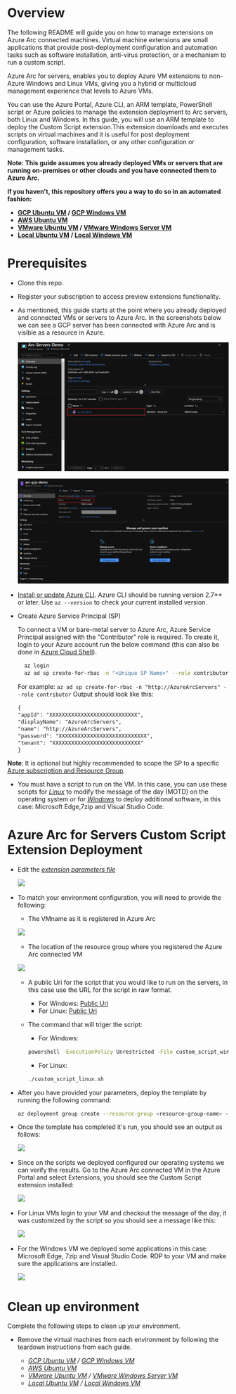 # Overview

The following README will guide you on how to manage extensions on Azure Arc connected machines. Virtual machine extensions are small applications that provide post-deployment configuration and automation tasks such as software installation, anti-virus protection, or a mechanism to run a custom script.

Azure Arc for servers,  enables you to deploy Azure VM extensions to non-Azure Windows and Linux VMs, giving you a hybrid or multicloud management experience that levels to Azure VMs.

You can use the Azure Portal, Azure CLI, an ARM template, PowerShell script or Azure policies to manage the extension deployment to Arc servers, both Linux and Windows. In this guide, you will use an ARM template to deploy the Custom Script extension.This extension downloads and executes scripts on virtual machines and it is useful for post deployment configuration, software installation, or any other configuration or management tasks.

**Note: This guide assumes you already deployed VMs or servers that are running on-premises or other clouds and you have connected them to Azure Arc.**

**If you haven't, this repository offers you a way to do so in an automated fashion:**
- **[GCP Ubuntu VM](gcp_terraform_ubuntu.md) / [GCP Windows VM](gcp_terraform_windows.md)**
- **[AWS Ubuntu VM](aws_terraform_ubuntu.md)**
- **[VMware Ubuntu VM](vmware_terraform_ubuntu.md) / [VMware Windows Server VM](vmware_terraform_winsrv.md)**
- **[Local Ubuntu VM](local_vagrant_ubuntu.md) / [Local Windows VM](local_vagrant_windows.md)**

# Prerequisites

* Clone this repo.

* Register your subscription to access preview extensions functionality.

* As mentioned, this guide starts at the point where you already deployed and connected VMs or servers to Azure Arc. In the screenshots below we can see a GCP server has been connected with Azure Arc and is visible as a resource in Azure.

    ![](../img/vm_extension_customscript/01.png)

    ![](../img/vm_extension_customscript/02.png)

* [Install or update Azure CLI](https://docs.microsoft.com/en-us/cli/azure/install-azure-cli?view=azure-cli-latest). Azure CLI should be running version 2.7** or later. Use ```az --version``` to check your current installed version.

* Create Azure Service Principal (SP)   

    To connect a VM or bare-metal server to Azure Arc, Azure Service Principal assigned with the "Contributor" role is required. To create it, login to your Azure account run the below command (this can also be done in [Azure Cloud Shell](https://shell.azure.com/)).

  ```bash
    az login
    az ad sp create-for-rbac -n "<Unique SP Name>" --role contributor
    ```
    For example:
    ```az ad sp create-for-rbac -n "http://AzureArcServers" --role contributor```
    Output should look like this:
    ```
    {
    "appId": "XXXXXXXXXXXXXXXXXXXXXXXXXXXX",
    "displayName": "AzureArcServers",
    "name": "http://AzureArcServers",
    "password": "XXXXXXXXXXXXXXXXXXXXXXXXXXXX",
    "tenant": "XXXXXXXXXXXXXXXXXXXXXXXXXXXX"
    }
    ```
    
**Note**: It is optional but highly recommended to scope the SP to a specific [Azure subscription and Resource Group](https://docs.microsoft.com/en-us/cli/azure/ad/sp?view=azure-cli-latest).   


* You must have a script to run on the VM. In this case, you can use these scripts for [*Linux*](../scripts/custom_script_linux.sh) to modify the message of the day (MOTD) on the operating system or for [*Windows*](../scripts/custom_script_windows.ps1) to deploy additional software, in this case: Microsoft Edge,7zip and Visual Studio Code.

# Azure Arc for Servers Custom Script Extension Deployment

* Edit the [*extension parameters file*](../extensions/arm/customscript-template.parameters.json) 

   ![](../img/vm_extension_customscript/03.png)

* To match your environment configuration, you will need to provide the following: 

    - The VMname as it is registered in Azure Arc

   ![](../img/vm_extension_customscript/04.png)

    - The location of the resource group where you registered the Azure Arc connected VM  

   ![](../img/vm_extension_customscript/05.png)

    - A public Uri for the script that you would like to run on the servers, in this case use the URL for the script in raw format.
        - For Windows: [Public Uri](https://raw.githubusercontent.com/likamrat/azure_arc/custom/azure_arc_servers_jumpstart/scripts/custom_script_windows.ps1) 
        - For Linux: [Public Uri](https://raw.githubusercontent.com/likamrat/azure_arc/custom/azure_arc_servers_jumpstart/scripts/custom_script_linux.sh)

    - The command that will triger the script: 
        - For Windows: 
        ```bash
        powershell -ExecutionPolicy Unrestricted -File custom_script_windows.ps1 
        ```
        - For Linux:
         ```bash
         ./custom_script_linux.sh
         ```

* After you have provided your parameters, deploy the template by running the following command: 

    ```bash
    az deployment group create --resource-group <resource-group-name> --template-file <path-to-template> --parameters <path-to-parametersfile>
    ```
   
* Once the template has completed it's run, you should see an output as follows: 

    ![](../img/vm_extension_customscript/06.png)
    
* Since on the scripts we deployed configured our operating systems we can verify the results. Go to the Azure Arc connected VM in the Azure Portal and select Extensions, you should see the Custom Script extension installed: 

    ![](../img/vm_extension_customscript/07.png)

* For Linux VMs login to your VM and checkout the message of the day, it was customized by the script so you should see a message like this: 

    ![](../img/vm_extension_customscript/08.png)

* For the Windows VM we deployed some applications in this case: Microsoft Edge, 7zip and Visual Studio Code. RDP to your VM and make sure the applications are installed. 

    ![](../img/vm_extension_customscript/09.png)

# Clean up environment

Complete the following steps to clean up your environment.

* Remove the virtual machines from each environment by following the teardown instructions from each guide.

    - *[GCP Ubuntu VM](gcp_terraform_ubuntu.md) / [GCP Windows VM](gcp_terraform_windows.md)*
    - *[AWS Ubuntu VM](aws_terraform_ubuntu.md)*
    - *[VMware Ubuntu VM](vmware_terraform_ubuntu.md) / [VMware Windows Server VM](vmware_terraform_winsrv.md)*
    - *[Local Ubuntu VM](local_vagrant_ubuntu.md) / [Local Windows VM](local_vagrant_windows.md)*